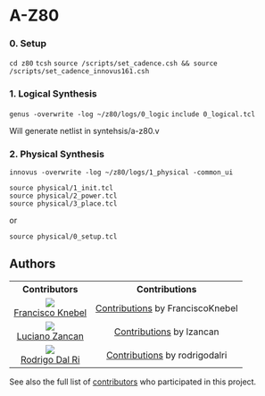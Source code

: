 # A-Z80

### 0. Setup
`cd z80`
`tcsh`
`source /scripts/set_cadence.csh && source 
/scripts/set_cadence_innovus161.csh`

### 1. Logical Synthesis
`genus -overwrite -log ~/z80/logs/0_logic`
`include 0_logical.tcl`

Will generate netlist in syntehsis/a-z80.v

### 2. Physical Synthesis

`innovus -overwrite -log ~/z80/logs/1_physical -common_ui`

```
source physical/1_init.tcl
source physical/2_power.tcl
source physical/3_place.tcl
```

or

```
source physical/0_setup.tcl
```

## Authors

<table style="text-align: center;">
  <th>Contributors</th>
  <th>Contributions</th>
  <tr>
    <td>
      <img src="https://avatars.githubusercontent.com/FranciscoKnebel?s=75">
      <br>
      <a href="https://github.com/FranciscoKnebel">Francisco Knebel</a>
    </td>
    <td>
      <a href="https://github.com/FranciscoKnebel/a_z-80/commits?author=FranciscoKnebel">Contributions</a> by FranciscoKnebel
    </td>
  </tr>
  <tr>
    <td>
      <img src="https://avatars.githubusercontent.com/lzancan?s=75">
      <br>
      <a href="https://github.com/lzancan">Luciano Zancan</a>
    </td>
    <td>
      <a href="https://github.com/FranciscoKnebel/a_z-80/commits?author=lzancan">Contributions</a> by lzancan
    </td>
  </tr>
  <tr>
    <td>
      <img src="https://avatars.githubusercontent.com/rodrigodalri?s=75">
      <br>
      <a href="https://github.com/rodrigodalri">Rodrigo Dal Ri</a>
    </td>
    <td>
      <a href="https://github.com/FranciscoKnebel/a_z-80/commits?author=rodrigodalri">Contributions</a> by rodrigodalri
    </td>
  </tr>
</table>

See also the full list of [contributors](https://github.com/FranciscoKnebel/a_z-80/contributors) who participated in this project.
